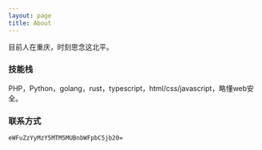 ```yaml
---
layout: page
title: About
---
```


目前人在重庆，时刻思念这北平。  

### 技能栈

PHP，Python，golang，rust，typescript，html/css/javascript，略懂web安全。  

### 联系方式

`eWFuZzYyMzY5MTM5MUBnbWFpbC5jb20=`
